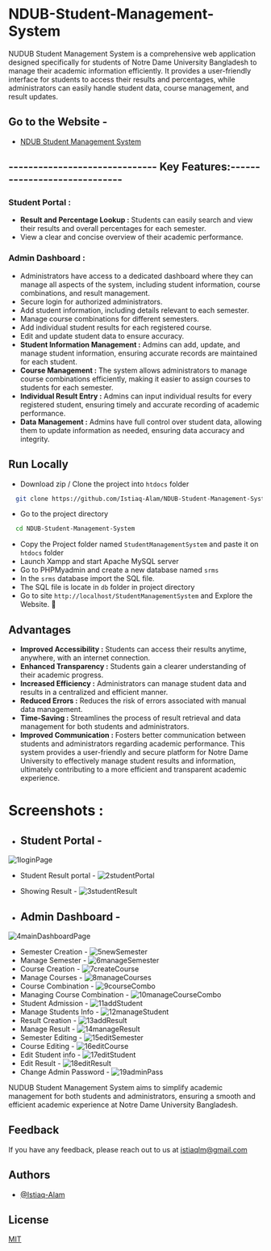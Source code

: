 
# NDUB-Student-Management-System

NUDUB Student Management System is a comprehensive web application designed specifically for students of Notre Dame University Bangladesh to manage their academic information efficiently. It provides a user-friendly interface for students to access their results and percentages, while administrators can easily handle student data, course management, and result updates.


## Go to the Website -
 - [NDUB Student Management System](https://ndubstudentportal.000webhostapp.com/index.php)



## ------------------------------ Key Features:-----------------------------

 ###  **Student Portal :** 
- **Result and Percentage Lookup :** Students can easily search and view their results and overall percentages for each semester. 
- View a clear and concise overview of their academic performance.

###  **Admin Dashboard :**
- Administrators have access to a dedicated dashboard where they can manage all aspects of the system, including student information, course combinations, and result management.
- Secure login for authorized administrators.
- Add student information, including details relevant to each semester.
- Manage course combinations for different semesters.
- Add individual student results for each registered course.
- Edit and update student data to ensure accuracy.
- **Student Information Management :** Admins can add, update, and manage student information, ensuring accurate records are maintained for each student.
- **Course Management :** The system allows administrators to manage course combinations efficiently, making it easier to assign courses to students for each semester.
- **Individual Result Entry :** Admins can input individual results for every registered student, ensuring timely and accurate recording of academic performance.
- **Data Management :** Admins have full control over student data, allowing them to update information as needed, ensuring data accuracy and integrity.

## Run Locally
- Download zip / Clone the project into `htdocs` folder

```bash
  git clone https://github.com/Istiaq-Alam/NDUB-Student-Management-System.git
```

- Go to the project directory

```bash
  cd NDUB-Student-Management-System
```
- Copy the Project folder named `StudentManagementSystem` and paste it on `htdocs` folder
- Launch Xampp and start Apache MySQL server
- Go to PHPMyadmin and create a new database named `srms`
- In the `srms` database import the SQL file.
- The SQL file is locate in `db` folder in project directory
- Go to site `http://localhost/StudentManagementSystem` and Explore the Website. 🤯


## Advantages
- **Improved Accessibility :** Students can access their results anytime, anywhere, with an internet connection.
- **Enhanced Transparency :** Students gain a clearer understanding of their academic progress.
- **Increased Efficiency :** Administrators can manage student data and results in a centralized and efficient manner.
- **Reduced Errors :** Reduces the risk of errors associated with manual data management.
- **Time-Saving :** Streamlines the process of result retrieval and data management for both students and administrators.
- **Improved Communication :** Fosters better communication between students and administrators regarding academic performance.
This system provides a user-friendly and secure platform for Notre Dame University to effectively manage student results and information, ultimately contributing to a more efficient and transparent academic experience.
# Screenshots :
- ## Student Portal -
![1loginPage](https://github.com/Istiaq-Alam/NDUB-Student-Management-System/assets/168295675/ee664aaa-4841-4c9f-98d1-baad228e3a24)
- Student Result portal -
![2studentPortal](https://github.com/Istiaq-Alam/NDUB-Student-Management-System/assets/168295675/3b034253-7d18-4e58-9955-5567a3aec85c)
- Showing Result -
![3studentResult](https://github.com/Istiaq-Alam/NDUB-Student-Management-System/assets/168295675/6813550e-6a77-4fe6-8639-9579324e25b6)

- ## Admin Dashboard -
![4mainDashboardPage](https://github.com/Istiaq-Alam/NDUB-Student-Management-System/assets/168295675/0847d631-18c5-497d-bbb1-720800a36eca)
- Semester Creation -
![5newSemester](https://github.com/Istiaq-Alam/NDUB-Student-Management-System/assets/168295675/1c34926b-8bf4-46f6-846d-4bb424b26e1b)
- Manage Semester -
![6manageSemester](https://github.com/Istiaq-Alam/NDUB-Student-Management-System/assets/168295675/100f6f93-f9ba-476e-adbc-2365816d1724)
- Course Creation -
![7createCourse](https://github.com/Istiaq-Alam/NDUB-Student-Management-System/assets/168295675/f4552521-d5a8-4f37-91fa-90432d148262)
- Manage Courses -
![8manageCourses](https://github.com/Istiaq-Alam/NDUB-Student-Management-System/assets/168295675/f1ffde1f-fa69-4ed7-905f-40fa59c2d93c)
- Course Combination -
![9courseCombo](https://github.com/Istiaq-Alam/NDUB-Student-Management-System/assets/168295675/acabf184-1d5f-470e-ba98-c3cc6bc4fbc0)
- Managing Course Combination - 
![10manageCourseCombo](https://github.com/Istiaq-Alam/NDUB-Student-Management-System/assets/168295675/bbf9f3a7-4ba8-4686-bbb2-dc528713fbcb)
- Student Admission - 
![11addStudent](https://github.com/Istiaq-Alam/NDUB-Student-Management-System/assets/168295675/19b46354-397f-41c0-9222-46f98837d6b6)
- Manage Students Info -
![12manageStudent](https://github.com/Istiaq-Alam/NDUB-Student-Management-System/assets/168295675/de1461b0-5d46-448a-8d68-edfed2d795c0)
- Result Creation -
![13addResult](https://github.com/Istiaq-Alam/NDUB-Student-Management-System/assets/168295675/d03fcfa3-1099-4ba1-956a-c2aea274fd93)
- Manage Result -
![14manageResult](https://github.com/Istiaq-Alam/NDUB-Student-Management-System/assets/168295675/9f51db9e-279f-4d41-bc6c-e3c6bc45f390)
- Semester Editing -
![15editSemester](https://github.com/Istiaq-Alam/NDUB-Student-Management-System/assets/168295675/425c0b3f-9513-4ee7-8039-e8aa9cda5a90)
- Course Editing -
![16editCourse](https://github.com/Istiaq-Alam/NDUB-Student-Management-System/assets/168295675/6c412665-9a61-4304-8c07-aa499f987145)
- Edit Student info -
![17editStudent](https://github.com/Istiaq-Alam/NDUB-Student-Management-System/assets/168295675/854555c2-d517-43e7-811a-36f18955730a)
- Edit Result -
![18editResult](https://github.com/Istiaq-Alam/NDUB-Student-Management-System/assets/168295675/1d02dd87-2bbb-4794-805c-223be6a4e31c)
- Change Admin Password -
![19adminPass](https://github.com/Istiaq-Alam/NDUB-Student-Management-System/assets/168295675/298440f4-1cea-4d92-bee6-49e1438056a6)


NUDUB Student Management System aims to simplify academic management for both students and administrators, ensuring a smooth and efficient academic experience at Notre Dame University Bangladesh.
## Feedback

If you have any feedback, please reach out to us at istiaqlm@gmail.com


## Authors

- [@Istiaq-Alam](https://www.github.com/Istiaq-Alam)


## License

[MIT](https://choosealicense.com/licenses/mit/)

